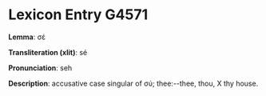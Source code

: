 # Lexicon Entry G4571

**Lemma**: σέ

**Transliteration (xlit)**: sé

**Pronunciation**: seh

**Description**:
accusative case singular of σύ; thee:--thee, thou, X thy house.
